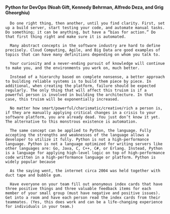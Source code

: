 #### Python for DevOps (Noah Gift, Kennedy Behrman, Alfredo Deza, and Grig Gheorghiu)
      Do one right thing, then another, until you find clarity. First, set up a build server, start testing your code, and automate manual tasks. Do something; it can be anything, but have a “bias for action.” Do that first thing right and make sure it is automated.

      Many abstract concepts in the software industry are hard to define precisely. Cloud Computing, Agile, and Big Data are good examples of topics that can have many definitions depending on whom you talk to.

      Your curiosity and a never-ending pursuit of knowledge will continue to make you, and the environments you work on, much better.

      Instead of a hierarchy based on complete nonsense, a better approach to building reliable systems is to build them piece by piece. In additional, when creating the platform, failure should be expected regularly. The only thing that will affect this truism is if a powerful person is involved in building the architecture. In that case, this truism will be exponentially increased.

      No matter how smart/powerful/charismatic/creative/rich a person is, if they are manually applying critical changes in a crisis to your software platform, you are already dead. You just don’t know it yet. The alternative to this monstrous existence is automation.

      The same concept can be applied to Python, the language. Fully accepting the strengths and weaknesses of the language allows a developer to utilize it fully. Python is not a high-performance language. Python is not a language optimized for writing servers like other languages are: Go, Java, C, C++, C#, or Erlang. Instead, Python is a language for applying high-level logic on top of high-performance code written in a high-performance language or platform. Python is widely popular because

      As the saying went, the internet circa 2004 was held together with duct tape and bubble gum.

      Have everyone on your team fill out anonymous index cards that have three positive things and three valuable feedback items for each member of your small group (must have negative and positive issues). Get into a room and have each person read the index cards from their teammates. (Yes, this does work and can be a life-changing experience for individuals in your team.)

